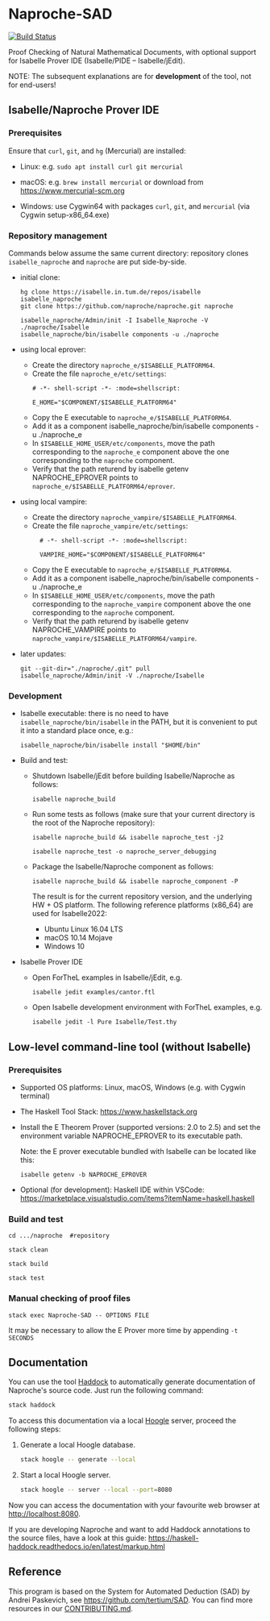 # Naproche-SAD

[![Build Status](https://travis-ci.com/anfelor/Naproche-SAD.svg?branch=master)](https://travis-ci.com/anfelor/Naproche-SAD)

Proof Checking of Natural Mathematical Documents, with optional support
for Isabelle Prover IDE (Isabelle/PIDE – Isabelle/jEdit).


NOTE: The subsequent explanations are for **development** of the tool, not for end-users!


## Isabelle/Naproche Prover IDE

### Prerequisites

Ensure that `curl`, `git`, and `hg` (Mercurial) are installed:

  * Linux: e.g. `sudo apt install curl git mercurial`

  * macOS: e.g. `brew install mercurial` or download from https://www.mercurial-scm.org

  * Windows: use Cygwin64 with packages `curl`, `git`, and `mercurial` (via Cygwin setup-x86_64.exe)


### Repository management

Commands below assume the same current directory: repository clones
`isabelle_naproche` and `naproche` are put side-by-side.

* initial clone:

      hg clone https://isabelle.in.tum.de/repos/isabelle isabelle_naproche
      git clone https://github.com/naproche/naproche.git naproche

      isabelle_naproche/Admin/init -I Isabelle_Naproche -V ./naproche/Isabelle
      isabelle_naproche/bin/isabelle components -u ./naproche

* using local eprover:
  - Create the directory `naproche_e/$ISABELLE_PLATFORM64`.
  - Create the file `naproche_e/etc/settings`:
      ```
      # -*- shell-script -*- :mode=shellscript:

      E_HOME="$COMPONENT/$ISABELLE_PLATFORM64"
      ```
  - Copy the E executable to `naproche_e/$ISABELLE_PLATFORM64`.
  - Add it as a component
      isabelle_naproche/bin/isabelle components -u ./naproche_e
  - In `$ISABELLE_HOME_USER/etc/components`, move the path corresponding to the `naproche_e` component above
    the one corresponding to the `naproche` component.
  - Verify that the path returend by
      isabelle getenv NAPROCHE_EPROVER
    points to `naproche_e/$ISABELLE_PLATFORM64/eprover`.

* using local vampire:
  - Create the directory `naproche_vampire/$ISABELLE_PLATFORM64`.
  - Create the file `naproche_vampire/etc/settings`:
    ```
      # -*- shell-script -*- :mode=shellscript:

      VAMPIRE_HOME="$COMPONENT/$ISABELLE_PLATFORM64"
      ```
  - Copy the E executable to `naproche_e/$ISABELLE_PLATFORM64`.
  - Add it as a component
      isabelle_naproche/bin/isabelle components -u ./naproche_e
  - In `$ISABELLE_HOME_USER/etc/components`, move the path corresponding to the `naproche_vampire` component above
    the one corresponding to the `naproche` component.
  - Verify that the path returend by
      isabelle getenv NAPROCHE_VAMPIRE
    points to `naproche_vampire/$ISABELLE_PLATFORM64/vampire`.

* later updates:

      git --git-dir="./naproche/.git" pull
      isabelle_naproche/Admin/init -V ./naproche/Isabelle


### Development

* Isabelle executable: there is no need to have `isabelle_naproche/bin/isabelle`
in the PATH, but it is convenient to put it into a standard place once, e.g.:

      isabelle_naproche/bin/isabelle install "$HOME/bin"


* Build and test:

  - Shutdown Isabelle/jEdit before building Isabelle/Naproche as follows:

        isabelle naproche_build


  - Run some tests as follows (make sure that your current directory is the root of the Naproche repository):

        isabelle naproche_build && isabelle naproche_test -j2

        isabelle naproche_test -o naproche_server_debugging


  - Package the Isabelle/Naproche component as follows:

        isabelle naproche_build && isabelle naproche_component -P


    The result is for the current repository version, and the underlying
    HW + OS platform. The following reference platforms (x86_64) are
    used for Isabelle2022:

      - Ubuntu Linux 16.04 LTS
      - macOS 10.14 Mojave
      - Windows 10

* Isabelle Prover IDE

    - Open ForTheL examples in Isabelle/jEdit, e.g.

          isabelle jedit examples/cantor.ftl


    - Open Isabelle development environment with ForTheL examples, e.g.

          isabelle jedit -l Pure Isabelle/Test.thy



## Low-level command-line tool (without Isabelle)

### Prerequisites

  * Supported OS platforms: Linux, macOS, Windows (e.g. with Cygwin terminal)

  * The Haskell Tool Stack: https://www.haskellstack.org

  * Install the E Theorem Prover (supported versions: 2.0 to 2.5) and
    set the environment variable NAPROCHE_EPROVER to its executable
    path.

    Note: the E prover executable bundled with Isabelle can be located
    like this:

      ```
      isabelle getenv -b NAPROCHE_EPROVER
      ```

  * Optional (for development): Haskell IDE within VSCode:
    https://marketplace.visualstudio.com/items?itemName=haskell.haskell


### Build and test

    cd .../naproche  #repository

    stack clean

    stack build

    stack test



### Manual checking of proof files


    stack exec Naproche-SAD -- OPTIONS FILE


  It may be necessary to allow the E Prover more time by appending `-t SECONDS`


## Documentation

You can use the tool [Haddock][1] to automatically generate documentation of
Naproche's source code.
Just run the following command:

  ```sh
  stack haddock
  ```

To access this documentation via a local [Hoogle][2] server, proceed the
following steps:

  1.  Generate a local Hoogle database.

      ```sh
      stack hoogle -- generate --local
      ```

  2.  Start a local Hoogle server.

      ```sh
      stack hoogle -- server --local --port=8080
      ```

Now you can access the documentation with your favourite web browser at
<http://localhost:8080>.

If you are developing Naproche and want to add Haddock annotations to the source files, have a look at this guide:
<https://haskell-haddock.readthedocs.io/en/latest/markup.html>


## Reference ##

This program is based on the System for Automated Deduction (SAD) by
Andrei Paskevich, see https://github.com/tertium/SAD.
You can find more resources in our [CONTRIBUTING.md](CONTRIBUTING.md).


[1]: <https://haskell-haddock.readthedocs.io/en/latest/>
[2]: <https://wiki.haskell.org/Hoogle>
